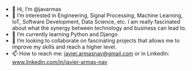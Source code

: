 - 👋 Hi, I’m @javarmas
- 👀 I’m interested in Engineering, Signal Processing, Machine Learning, IoT, Software Development, Data Science, etc. I am really fascinated about what the synergy between technology and business can lead to.
- 🌱 I’m currently learning Python and Django
- 💞️ I’m looking to collaborate on fascinating projects that allows me to improve my skills and reach a higher level.
- 📫 How to reach me: javier.armasnav@gmail.com or in LinkedIn: www.linkedin.com/in/javier-armas-nav

<!---
javarmas/javarmas is a ✨ special ✨ repository because its `README.md` (this file) appears on your GitHub profile.
You can click the Preview link to take a look at your changes.
--->
